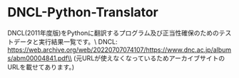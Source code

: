 # DNCL-Python-Translator
DNCL(2011年度版)をPythonに翻訳するプログラム及び正当性確保のためのテストデータと実行結果一覧です。\\
DNCL: https://web.archive.org/web/20220707074107/https://www.dnc.ac.jp/albums/abm00004841.pdf\\
(元URLが使えなくなっているためアーカイブサイトのURLを載せてあります。)
